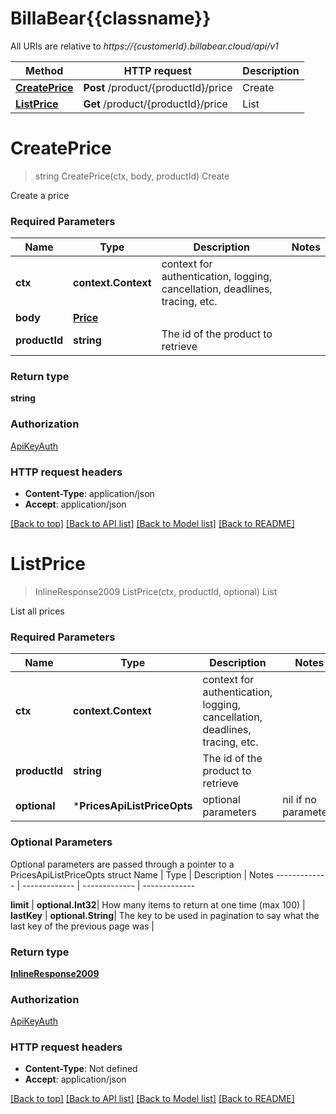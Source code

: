 # BillaBear{{classname}}

All URIs are relative to *https://{customerId}.billabear.cloud/api/v1*

Method | HTTP request | Description
------------- | ------------- | -------------
[**CreatePrice**](PricesApi.md#CreatePrice) | **Post** /product/{productId}/price | Create
[**ListPrice**](PricesApi.md#ListPrice) | **Get** /product/{productId}/price | List

# **CreatePrice**
> string CreatePrice(ctx, body, productId)
Create

Create a price

### Required Parameters

Name | Type | Description  | Notes
------------- | ------------- | ------------- | -------------
 **ctx** | **context.Context** | context for authentication, logging, cancellation, deadlines, tracing, etc.
  **body** | [**Price**](Price.md)|  | 
  **productId** | **string**| The id of the product to retrieve | 

### Return type

**string**

### Authorization

[ApiKeyAuth](../README.md#ApiKeyAuth)

### HTTP request headers

 - **Content-Type**: application/json
 - **Accept**: application/json

[[Back to top]](#) [[Back to API list]](../README.md#documentation-for-api-endpoints) [[Back to Model list]](../README.md#documentation-for-models) [[Back to README]](../README.md)

# **ListPrice**
> InlineResponse2009 ListPrice(ctx, productId, optional)
List

List all prices

### Required Parameters

Name | Type | Description  | Notes
------------- | ------------- | ------------- | -------------
 **ctx** | **context.Context** | context for authentication, logging, cancellation, deadlines, tracing, etc.
  **productId** | **string**| The id of the product to retrieve | 
 **optional** | ***PricesApiListPriceOpts** | optional parameters | nil if no parameters

### Optional Parameters
Optional parameters are passed through a pointer to a PricesApiListPriceOpts struct
Name | Type | Description  | Notes
------------- | ------------- | ------------- | -------------

 **limit** | **optional.Int32**| How many items to return at one time (max 100) | 
 **lastKey** | **optional.String**| The key to be used in pagination to say what the last key of the previous page was | 

### Return type

[**InlineResponse2009**](inline_response_200_9.md)

### Authorization

[ApiKeyAuth](../README.md#ApiKeyAuth)

### HTTP request headers

 - **Content-Type**: Not defined
 - **Accept**: application/json

[[Back to top]](#) [[Back to API list]](../README.md#documentation-for-api-endpoints) [[Back to Model list]](../README.md#documentation-for-models) [[Back to README]](../README.md)

